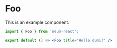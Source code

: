 # Foo

This is an example component.

```jsx
import { Foo } from 'neum-react';

export default () => <Foo title="Hello dumi!" />
```
